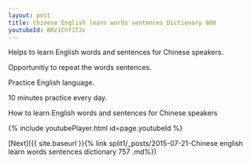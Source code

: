 ```yaml
---
layout: post
title: Chinese English learn words sentences Dictionary 800 
youtubeId: BRz1Chf1T2c
---
```

 
 
Helps to learn English words and sentences for Chinese speakers.

Opportunitiy to repeat the words sentences. 

Practice English language. 
 
10 minutes practice every day. 
 
How to learn English words and sentences for Chinese speakers 
 
{% include youtubePlayer.html id=page.youtubeId %}
 
 
[Next]({{ site.baseurl }}{% link  split1/_posts/2015-07-21-Chinese english learn words sentences dictionary 757 .md%})
 
